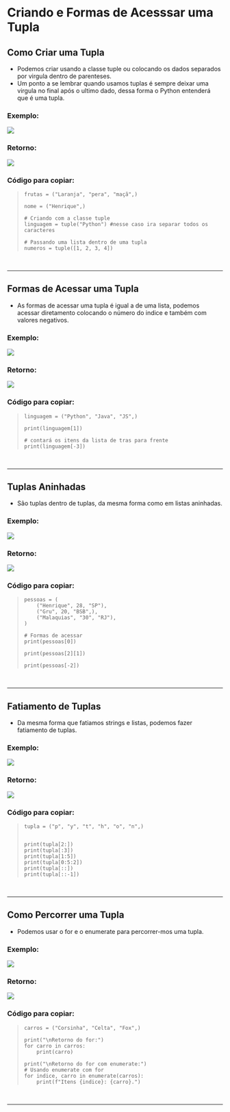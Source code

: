 <h1>Criando e Formas de Acesssar uma Tupla</h1>
<!-- criando uma tupla -->
<h2>Como Criar uma Tupla</h2>

  - Podemos criar usando a classe tuple ou colocando os dados separados por virgula dentro de parenteses.
  - Um ponto a se lembrar quando usamos tuplas é sempre deixar uma virgula no final após o ultimo dado, dessa forma o Python entenderá que é uma tupla.

  <h3>Exemplo:</h3>
  <img src="img/1-criando-tupla.png">

  <h3>Retorno:</h3>
  <img src="img/1.1-criando-tupla.png">

  <h3>Código para copiar:</h3>
  <blockquote>

    frutas = ("Laranja", "pera", "maçã",)

    nome = ("Henrique",)

    # Criando com a classe tuple
    linguagem = tuple("Python") #nesse caso ira separar todos os caracteres

    # Passando uma lista dentro de uma tupla
    numeros = tuple([1, 2, 3, 4])
  
  </blockquote>
  <br>

___
<!-- acessando uma tupla -->
<h2>Formas de Acessar uma Tupla</h2>

  - As formas de acessar uma tupla é igual a de uma lista, podemos acessar diretamento colocando o número do indice e também com valores negativos.

  <h3>Exemplo:</h3>
  <img src="img/2-acessando-tupla.png">

  <h3>Retorno:</h3>
  <img src="img/2.2-acessando-tupla.png">

  <h3>Código para copiar:</h3>
  <blockquote>

    linguagem = ("Python", "Java", "JS",)

    print(linguagem[1])

    # contará os itens da lista de tras para frente
    print(linguagem[-3])
  
  </blockquote>
  <br>

___
<!-- tuplas aninhadas -->
<h2>Tuplas Aninhadas</h2>

  - São tuplas dentro de tuplas, da mesma forma como em listas aninhadas.

  <h3>Exemplo:</h3>
  <img src="img/3-tuplas-aninhadas.png">

  <h3>Retorno:</h3>
  <img src="img/3.3-tuplas-aninhadas.png">

  <h3>Código para copiar:</h3>
  <blockquote>
  
    pessoas = (
        ("Henrique", 28, "SP"),
        ("Gru", 20, "BSB",),
        ("Malaquias", "30", "RJ"),
    )

    # Formas de acessar
    print(pessoas[0])

    print(pessoas[2][1])

    print(pessoas[-2])

  </blockquote>
  <br>

___
<!-- fatiamento -->
<h2>Fatiamento de Tuplas</h2>

  - Da mesma forma que fatiamos strings e listas, podemos fazer fatiamento de tuplas.

  <h3>Exemplo:</h3>
  <img src="img/4-tuplas-aninhadas.png">

  <h3>Retorno:</h3>
  <img src="img/4.4-tuplas-aninhadas.png">

  <h3>Código para copiar:</h3>
  <blockquote>
  
    tupla = ("p", "y", "t", "h", "o", "n",)


    print(tupla[2:])
    print(tupla[:3])
    print(tupla[1:5])
    print(tupla[0:5:2])
    print(tupla[::])
    print(tupla[::-1])

  </blockquote>
  <br>

___
<!-- percorrendo uma tupla com for e enumerate -->
<h2>Como Percorrer uma Tupla</h2>

  - Podemos usar o for e o enumerate para percorrer-mos uma tupla.

  <h3>Exemplo:</h3>
  <img src="img/5-percorrendo-tuplas.png">

  <h3>Retorno:</h3>
  <img src="img/5.5-percorrendo-tuplas.png">

  <h3>Código para copiar:</h3>
  <blockquote>
  
    carros = ("Corsinha", "Celta", "Fox",)

    print("\nRetorno do for:")
    for carro in carros:
        print(carro)

    print("\nRetorno do for com enumerate:")
    # Usando enumerate com for
    for indice, carro in enumerate(carros):
        print(f"Itens {indice}: {carro}.")

  </blockquote>
  <br>

___
